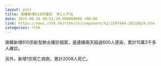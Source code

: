 ```yaml
---
layout: post
title: 南韓新增610宗確診　多1人不治
date: 2021-06-24 08:51:34.000000000 +08:00
link: https://news.rthk.hk/rthk/ch/component/k2/1597444-20210624.htm
categories: rthk
---
```


南韓新增610宗新型肺炎確診個案，是連續兩天超過600人感染，累計15萬3千多人確診。

另外，新增1宗死亡病例，累計2008人死亡。
